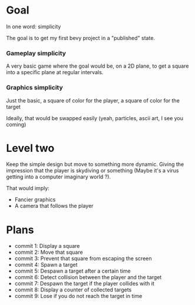 # Goal

In one word: simplicity

The goal is to get my first bevy project in a "published" state.

### Gameplay simplicity

A very basic game where the goal would be, on a 2D plane, to get a square into a specific plane at regular intervals.

### Graphics simplicity

Just the basic, a square of color for the player, a square of color for the target

Ideally, that would be swapped easily (yeah, particles, ascii art, I see you coming)

# Level two

Keep the simple design but move to something more dynamic. Giving the impression that the player is skydiving or something (Maybe it's a virus getting into a computer imaginary world ?).

That would imply:
- Fancier graphics
- A camera that follows the player

# Plans

- commit 1: Display a square
- commit 2: Move that square
- commit 3: Prevent that square from escaping the screen
- commit 4: Spawn a target
- commit 5: Despawn a target after a certain time
- commit 6: Detect collision between the player and the target
- commit 7: Despawn the target if the player collides with it
- commit 8: Display a counter of collected targets
- commit 9: Lose if you do not reach the target in time